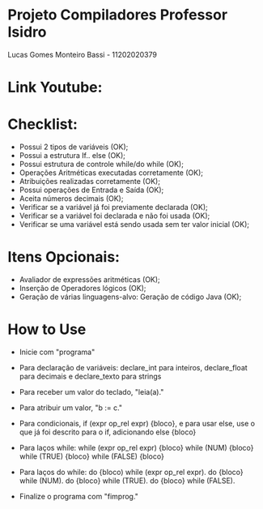 # Projeto Compiladores Professor Isidro

Lucas Gomes Monteiro Bassi - 11202020379

# Link Youtube:


# Checklist:

* Possui 2 tipos de variáveis (OK);
* Possui a estrutura If.. else (OK);
* Possui estrutura de controle while/do while (OK);
* Operações Aritméticas executadas corretamente (OK);
* Atribuições realizadas corretamente (OK);
* Possui operações de Entrada e Saída (OK);
* Aceita números decimais (OK);
* Verificar se a variável já foi previamente declarada (OK);
* Verificar se a variável foi declarada e não foi usada (OK);
* Verificar se uma variável está sendo usada sem ter valor inicial (OK);

# Itens Opcionais:
* Avaliador de expressões aritméticas (OK);
* Inserção de Operadores lógicos (OK);
* Geração de várias linguagens-alvo: Geração de código Java (OK);

# How to Use
* Inicie com "programa"

* Para declaração de variáveis: declare_int para inteiros, declare_float para decimais e declare_texto para strings

* Para receber um valor do teclado, "leia(a)."

* Para atribuir um valor, "b := c."

* Para condicionais, if (expr op_rel expr) {bloco}, e para usar else, use o que já foi descrito para o if, adicionando else {bloco}

* Para laços while: while (expr op_rel expr) {bloco}
                    while (NUM) {bloco}
                    while (TRUE) {bloco}
                    while (FALSE) {bloco}
  
* Para laços do while:  do {bloco) while (expr op_rel expr).
                          do {bloco} while (NUM).
                          do {bloco} while (TRUE).
                          do {bloco} while (FALSE).
  
* Finalize o programa com "fimprog."
